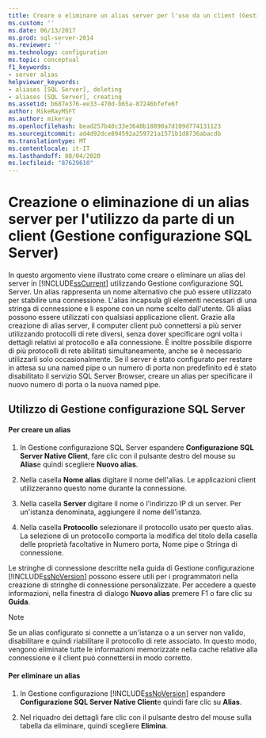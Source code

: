 ```yaml
---
title: Creare o eliminare un alias server per l'uso da un client (Gestione configurazione SQL Server) | Microsoft Docs
ms.custom: ''
ms.date: 06/13/2017
ms.prod: sql-server-2014
ms.reviewer: ''
ms.technology: configuration
ms.topic: conceptual
f1_keywords:
- server alias
helpviewer_keywords:
- aliases [SQL Server], deleting
- aliases [SQL Server], creating
ms.assetid: b687e376-ee33-470d-b65a-87246bfefe6f
author: MikeRayMSFT
ms.author: mikeray
ms.openlocfilehash: bead257b40c33e3640b18890a7d109d774131123
ms.sourcegitcommit: ad4d92dce894592a259721a1571b1d8736abacdb
ms.translationtype: MT
ms.contentlocale: it-IT
ms.lasthandoff: 08/04/2020
ms.locfileid: "87629610"
---
```

# <a name="create-or-delete-a-server-alias-for-use-by-a-client-sql-server-configuration-manager"></a>Creazione o eliminazione di un alias server per l'utilizzo da parte di un client (Gestione configurazione SQL Server)
  In questo argomento viene illustrato come creare o eliminare un alias del server in [!INCLUDE[ssCurrent](../../includes/sscurrent-md.md)] utilizzando Gestione configurazione SQL Server. Un alias rappresenta un nome alternativo che può essere utilizzato per stabilire una connessione. L'alias incapsula gli elementi necessari di una stringa di connessione e li espone con un nome scelto dall'utente. Gli alias possono essere utilizzati con qualsiasi applicazione client. Grazie alla creazione di alias server, il computer client può connettersi a più server utilizzando protocolli di rete diversi, senza dover specificare ogni volta i dettagli relativi al protocollo e alla connessione. È inoltre possibile disporre di più protocolli di rete abilitati simultaneamente, anche se è necessario utilizzarli solo occasionalmente. Se il server è stato configurato per restare in attesa su una named pipe o un numero di porta non predefinito ed è stato disabilitato il servizio SQL Server Browser, creare un alias per specificare il nuovo numero di porta o la nuova named pipe.  
  
##  <a name="using-sql-server-configuration-manager"></a><a name="SSMSProcedure"></a> Utilizzo di Gestione configurazione SQL Server  
  
#### <a name="to-create-an-alias"></a>Per creare un alias  
  
1.  In Gestione configurazione SQL Server espandere **Configurazione SQL Server Native Client**, fare clic con il pulsante destro del mouse su **Alias**e quindi scegliere **Nuovo alias**.  
  
2.  Nella casella **Nome alias** digitare il nome dell'alias. Le applicazioni client utilizzeranno questo nome durante la connessione.  
  
3.  Nella casella **Server** digitare il nome o l'indirizzo IP di un server. Per un'istanza denominata, aggiungere il nome dell'istanza.  
  
4.  Nella casella **Protocollo** selezionare il protocollo usato per questo alias. La selezione di un protocollo comporta la modifica del titolo della casella delle proprietà facoltative in Numero porta, Nome pipe o Stringa di connessione.  
  
 Le stringhe di connessione descritte nella guida di Gestione configurazione [!INCLUDE[ssNoVersion](../../includes/ssnoversion-md.md)] possono essere utili per i programmatori nella creazione di stringhe di connessione personalizzate. Per accedere a queste informazioni, nella finestra di dialogo **Nuovo alias** premere F1 o fare clic su **Guida**.  
  
> [!NOTE]  
>  Se un alias configurato si connette a un'istanza o a un server non valido, disabilitare e quindi riabilitare il protocollo di rete associato. In questo modo, vengono eliminate tutte le informazioni memorizzate nella cache relative alla connessione e il client può connettersi in modo corretto.  
  
#### <a name="to-delete-an-alias"></a>Per eliminare un alias  
  
1.  In Gestione configurazione [!INCLUDE[ssNoVersion](../../includes/ssnoversion-md.md)] espandere **Configurazione SQL Server Native Client**e quindi fare clic su **Alias**.  
  
2.  Nel riquadro dei dettagli fare clic con il pulsante destro del mouse sulla tabella da eliminare, quindi scegliere **Elimina**.  
  
  
